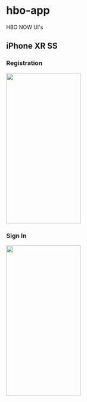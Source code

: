 # hbo-app
HBO NOW UI's

## iPhone XR SS

### Registration
<img src="https://i.imgur.com/TxMJyIC.png" height="400" width="200">


### Sign In
<img src="https://i.imgur.com/m6KImpm.png" height="400" width="200">
